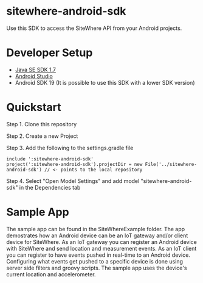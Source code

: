 # sitewhere-android-sdk
Use this SDK to access the SiteWhere API from your Android projects.

# Developer Setup
* [Java SE SDK 1.7](http://www.oracle.com/technetwork/java/javase/downloads/jdk7-downloads-1880260.html)
* [Android Studio](http://developer.android.com/sdk/index.html)
* Android SDK 19 (It is possible to use this SDK with a lower SDK version)

# Quickstart
Step 1. Clone this repository

Step 2. Create a new Project

Step 3. Add the following to the settings.gradle file

```
include ':sitewhere-android-sdk'
project(':sitewhere-android-sdk').projectDir = new File('../sitewhere-android-sdk') // <- points to the local repository 
```
Step 4. Select "Open Model Settings" and add model "sitewhere-android-sdk" in the Dependencies tab

# Sample App
The sample app can be found in the SiteWhereExample folder.  The app demostrates how an Android device can be an IoT gateway and/or client device for SiteWhere.  As an IoT gateway you can register an Android device with SiteWhere and send location and measurement events.  As an IoT client you can register to have events pushed in real-time to an Android device.  Configuring what events get pushed to a specific device is done using server side filters and groovy scripts.  The sample app uses the device's current location and accelerometer.


